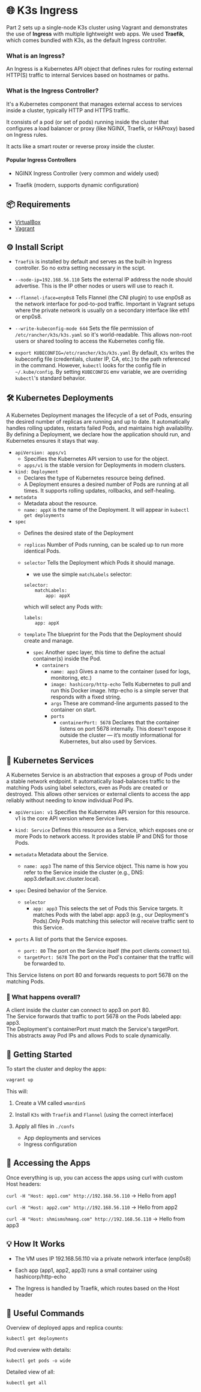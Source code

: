# 🌐 K3s Ingress

Part 2 sets up a single-node K3s cluster using Vagrant and demonstrates the use of **Ingress** with multiple lightweight web apps. We used **Traefik**, which comes bundled with K3s, as the default Ingress controller.

### What is an Ingress?

An Ingress is a Kubernetes API object that defines rules for routing external HTTP(S) traffic to internal Services based on hostnames or paths.

### What is the Ingress Controller?

It's a Kubernetes component that manages external access to services inside a cluster, typically HTTP and HTTPS traffic.

It consists of a pod (or set of pods) running inside the cluster that configures a load balancer or proxy (like NGINX, Traefik, or HAProxy) based on Ingress rules.

It acts like a smart router or reverse proxy inside the cluster.

#### Popular Ingress Controllers
- NGINX Ingress Controller (very common and widely used)

- Traefik (modern, supports dynamic configuration)


## 📦 Requirements

- [VirtualBox](https://www.virtualbox.org/)
- [Vagrant](https://www.vagrantup.com/)


## ⚙️ Install Script

- `Traefik` is installed by default and serves as the built-in Ingress controller. So no extra setting necessary in the scipt.

- `--node-ip=192.168.56.110` Sets the external IP address the node should advertise. This is the IP other nodes or users will use to reach it.

- `--flannel-iface=enp0s8` Tells Flannel (the CNI plugin) to use enp0s8 as the network interface for pod-to-pod traffic. Important in Vagrant setups where the private network is usually on a secondary interface like eth1 or enp0s8.

- `--write-kubeconfig-mode 644` Sets the file permission of `/etc/rancher/k3s/k3s.yaml` so it's world-readable. This allows non-root users or shared tooling to access the Kubernetes config file.

- `export KUBECONFIG=/etc/rancher/k3s/k3s.yaml` By default, `K3s` writes the kubeconfig file (credentials, cluster IP, CA, etc.) to the path referenced in the command. However, `kubectl` looks for the config file in `~/.kube/config`. By setting `KUBECONFIG` env variable, we are overriding `kubectl`'s standard behavior.


## 🛠️ Kubernetes Deployments

A Kubernetes Deployment manages the lifecycle of a set of Pods, ensuring the desired number of replicas are running and up to date. It automatically handles rolling updates, restarts failed Pods, and maintains high availability. By defining a Deployment, we declare how the application should run, and Kubernetes ensures it stays that way.

-  `apiVersion: apps/v1`
    - Specifies the Kubernetes API version to use for the object.
    - `apps/v1` is the stable version for Deployments in modern clusters.
- `kind: Deployment`
    - Declares the type of Kubernetes resource being defined.
    - A Deployment ensures a desired number of Pods are running at all times. It supports rolling updates, rollbacks, and self-healing.
- `metadata`
    - Metadata about the resource.
    - `name: appX` is the name of the Deployment. It will appear in `kubectl get deployments`
- `spec`
    - Defines the desired state of the Deployment
    - `replicas` Number of Pods running, can be scaled up to run more identical Pods.
    - `selector` Tells the Deployment which Pods it should manage.
        - we use the simple `matchLabels` selector:
        ```
        selector:
            matchLabels:
                app: appX
         ```

        which will select any Pods with:
        ```
        labels:
            app: appX
        ```
    - `template` The blueprint for the Pods that the Deployment should create and manage.
        - `spec` Another spec layer, this time to define the actual container(s) inside the Pod.
            - `containers`
                - `name: app3` Gives a name to the container (used for logs, monitoring, etc.)
                - `image: hashicorp/http-echo` Tells Kubernetes to pull and run this Docker image. http-echo is a simple server that responds with a fixed string.
                - `args` These are command-line arguments passed to the container on start.
                - `ports`
                    - `containerPort: 5678` Declares that the container listens on port 5678 internally. This doesn't expose it outside the cluster — it’s mostly informational for Kubernetes, but also used by Services.


## 🔗 Kubernetes Services

A Kubernetes Service is an abstraction that exposes a group of Pods under a stable network endpoint. It automatically load-balances traffic to the matching Pods using label selectors, even as Pods are created or destroyed. This allows other services or external clients to access the app reliably without needing to know individual Pod IPs.

- `apiVersion: v1`
Specifies the Kubernetes API version for this resource. v1 is the core API version where Service lives.

- `kind: Service` Defines this resource as a Service, which exposes one or more Pods to network access. It provides stable IP and DNS for those Pods.


- `metadata` Metadata about the Service.
    - `name: app3` The name of this Service object. This name is how you refer to the Service inside the cluster (e.g., DNS: app3.default.svc.cluster.local).

- `spec` Desired behavior of the Service.
    - `selector`
        - `app: app3` This selects the set of Pods this Service targets. It matches Pods with the label app: app3 (e.g., our Deployment's Pods).Only Pods matching this selector will receive traffic sent to this Service.

- `ports` A list of ports that the Service exposes.
    - `port: 80` The port on the Service itself (the port clients connect to).
    - `targetPort: 5678` The port on the Pod's container that the traffic will be forwarded to.

This Service listens on port 80 and forwards requests to port 5678 on the matching Pods.

### 🧩 What happens overall?

A client inside the cluster can connect to app3 on port 80.  
The Service forwards that traffic to port 5678 on the Pods labeled app: app3.  
The Deployment's containerPort must match the Service's targetPort.  
This abstracts away Pod IPs and allows Pods to scale dynamically.


## 🚀 Getting Started

To start the cluster and deploy the apps:

```bash
vagrant up
```

This will:

1. Create a VM called `wmardinS`

1. Install `K3s` with `Traefik` and `Flannel` (using the correct interface)

1. Apply all files in `./confs`
    - App deployments and services
    - Ingress configuration


## 📡 Accessing the Apps

Once everything is up, you can access the apps using curl with custom Host headers:

`curl -H "Host: app1.com" http://192.168.56.110` -> Hello from app1

`curl -H "Host: app2.com" http://192.168.56.110` -> Hello from app2

`curl -H "Host: shmismshmang.com" http://192.168.56.110` -> Hello from app3


## 💡 How It Works
- The VM uses IP 192.168.56.110 via a private network interface (enp0s8)

- Each app (app1, app2, app3) runs a small container using hashicorp/http-echo

- The Ingress is handled by Traefik, which routes based on the Host header


## 📌 Useful Commands

Overview of deployed apps and replica counts:

```
kubectl get deployments
```

Pod overview with details:
```
kubectl get pods -o wide
```

Detailed view of all:
```
kubectl get all
```